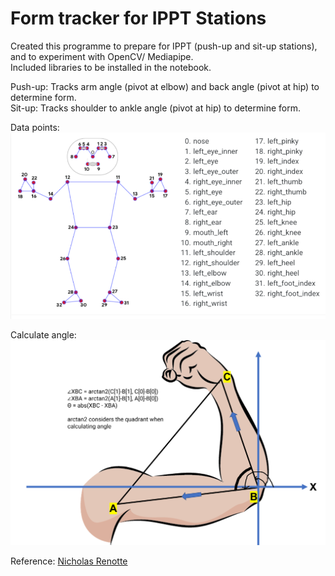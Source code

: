 # Form tracker for IPPT Stations

Created this programme to prepare for IPPT (push-up and sit-up stations), and to experiment with OpenCV/ Mediapipe.<br />Included libraries to be installed in the notebook.

Push-up: Tracks arm angle (pivot at elbow) and back angle (pivot at hip) to determine form.<br />Sit-up: Tracks shoulder to ankle angle (pivot at hip) to determine form.


Data points:
![Keys to different body parts](/images/bodyKeys.png "bodyKeys.png")

Calculate angle: 
![Angle calculation example](/images/calculateAngle.png "calculateAngle.png")

Reference: [Nicholas Renotte](https://www.youtube.com/c/NicholasRenotte)

